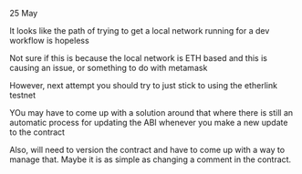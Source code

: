 25 May

It looks like the path of trying to get a local network running for a dev workflow is hopeless

Not sure if this is because the local network is ETH based and this is causing an issue, or something to do with metamask

However, next attempt you should try to just stick to using the etherlink testnet

YOu may have to come up with a solution around that where there is still an automatic process for updating the ABI whenever you make a new update to the contract

Also, will need to version the contract and have to come up with a way to manage that. Maybe it is as simple as changing a comment in the contract.

